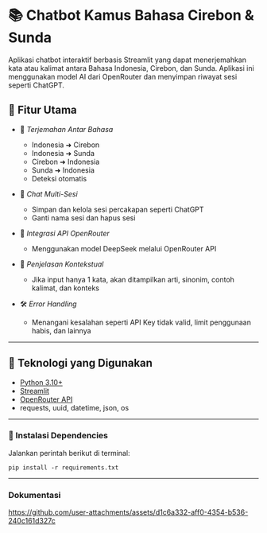 # 📚 Chatbot Kamus Bahasa Cirebon & Sunda

Aplikasi chatbot interaktif berbasis Streamlit yang dapat menerjemahkan kata atau kalimat antara Bahasa Indonesia, Cirebon, dan Sunda. Aplikasi ini menggunakan model AI dari OpenRouter dan menyimpan riwayat sesi seperti ChatGPT.

## 🚀 Fitur Utama

- 🔄 *Terjemahan Antar Bahasa*
  - Indonesia ➜ Cirebon
  - Indonesia ➜ Sunda
  - Cirebon ➜ Indonesia
  - Sunda ➜ Indonesia
  - Deteksi otomatis

- 💬 *Chat Multi-Sesi*
  - Simpan dan kelola sesi percakapan seperti ChatGPT
  - Ganti nama sesi dan hapus sesi

- 🔐 *Integrasi API OpenRouter*
  - Menggunakan model DeepSeek melalui OpenRouter API

- 📖 *Penjelasan Kontekstual*
  - Jika input hanya 1 kata, akan ditampilkan arti, sinonim, contoh kalimat, dan konteks

- 🛠 *Error Handling*
  - Menangani kesalahan seperti API Key tidak valid, limit penggunaan habis, dan lainnya

---

## 🧩 Teknologi yang Digunakan

- [Python 3.10+](https://www.python.org/)
- [Streamlit](https://streamlit.io/)
- [OpenRouter API](https://openrouter.ai/)
- requests, uuid, datetime, json, os

---

### 🔧 Instalasi Dependencies

Jalankan perintah berikut di terminal:

`pip install -r requirements.txt `

---

### Dokumentasi

https://github.com/user-attachments/assets/d1c6a332-aff0-4354-b536-240c161d327c
